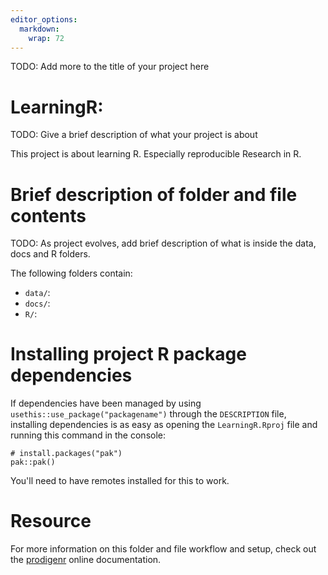 ```yaml
---
editor_options: 
  markdown: 
    wrap: 72
---
```


TODO: Add more to the title of your project here

# LearningR:

TODO: Give a brief description of what your project is about

This project is about learning R. Especially reproducible Research in R.

# Brief description of folder and file contents

TODO: As project evolves, add brief description of what is inside the
data, docs and R folders.

The following folders contain:

-   `data/`:
-   `docs/`:
-   `R/`:

# Installing project R package dependencies

If dependencies have been managed by using
`usethis::use_package("packagename")` through the `DESCRIPTION` file,
installing dependencies is as easy as opening the `LearningR.Rproj` file
and running this command in the console:

```         
# install.packages("pak")
pak::pak()
```

You'll need to have remotes installed for this to work.

# Resource

For more information on this folder and file workflow and setup, check
out the [prodigenr](https://rostools.github.io/prodigenr) online
documentation.
